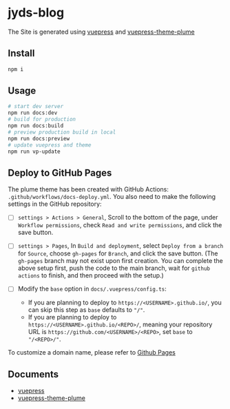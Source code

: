 # jyds-blog

The Site is generated using [vuepress](https://vuepress.vuejs.org/) and [vuepress-theme-plume](https://github.com/pengzhanbo/vuepress-theme-plume)

## Install

```sh
npm i
```

## Usage

```sh
# start dev server
npm run docs:dev
# build for production
npm run docs:build
# preview production build in local
npm run docs:preview
# update vuepress and theme
npm run vp-update
```

## Deploy to GitHub Pages

The plume theme has been created with GitHub Actions: `.github/workflows/docs-deploy.yml`. You also need to make the following settings in the GitHub repository:

- [ ] `settings > Actions > General`, Scroll to the bottom of the page, under `Workflow permissions`, check `Read and write permissions`, and click the save button.

- [ ] `settings > Pages`, In `Build and deployment`, select `Deploy from a branch` for `Source`, choose `gh-pages` for `Branch`, and click the save button.
  (The `gh-pages` branch may not exist upon first creation. You can complete the above setup first, push the code to the main branch, wait for `github actions` to finish, and then proceed with the setup.)

- [ ] Modify the `base` option in `docs/.vuepress/config.ts`:
  - If you are planning to deploy to `https://<USERNAME>.github.io/`, you can skip this step as `base` defaults to `"/"`.
  - If you are planning to deploy to `https://<USERNAME>.github.io/<REPO>/`, meaning your repository URL is `https://github.com/<USERNAME>/<REPO>`, set `base` to `"/<REPO>/"`.

To customize a domain name, please refer to [Github Pages](https://docs.github.com/zh/pages/configuring-a-custom-domain-for-your-github-pages-site/about-custom-domains-and-github-pages)

## Documents

- [vuepress](https://vuepress.vuejs.org/)
- [vuepress-theme-plume](https://theme-plume.vuejs.press/)

